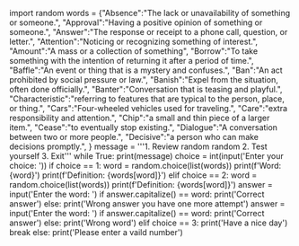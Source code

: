 import random
words = {"Absence":"The lack or unavailability of something or someone.",
"Approval":"Having a positive opinion of something or someone.",
"Answer":"The response or receipt to a phone call, question, or letter.",
"Attention":"Noticing or recognizing something of interest.",
"Amount":"A mass or a collection of something",
"Borrow":"To take something with the intention of returning it after a period of time.",
"Baffle":"An event or thing that is a mystery and confuses.",
"Ban":"An act prohibited by social pressure or law.",
"Banish":"Expel from the situation, often done officially.",
"Banter":"Conversation that is teasing and playful.",
"Characteristic":"referring to features that are typical to the person, place, or thing.",
"Cars":"Four-wheeled vehicles used for traveling.",
"Care":"extra responsibility and attention.",
"Chip":"a small and thin piece of a larger item.",
"Cease":"to eventually stop existing.",
"Dialogue":"A conversation between two or more people.",
"Decisive":"a person who can make decisions promptly.",
}
message = '''1. Review random random
2. Test yourself
3. Exit'''
while True:
  print(message)
  choice = int(input('Enter your choice: '))
  if choice == 1:
    word = random.choice(list(words))
    print(f'Word: {word}')
    print(f'Definition: {words[word]}')
  elif choice == 2:
    word = random.choice(list(words))
    print(f'Definition: {words[word]}')
    answer = input('Enter the word: ')
    if answer.capitalize() == word:
      print('Correct answer')
    else:
      print('Wrong answer you have one more attempt')
      answer = input('Enter the word: ') 
      if answer.capitalize() == word:
        print('Correct answer')
      else:
        print('Wrong word')
  elif choice == 3:
    print('Have a nice day')
    break
  else:
    print('Please enter a vaild number')
